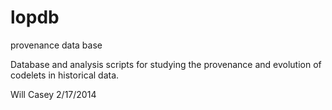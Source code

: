 lopdb
=====

provenance data base 

Database and analysis scripts for studying the provenance and evolution of codelets in historical data.

Will Casey 2/17/2014
